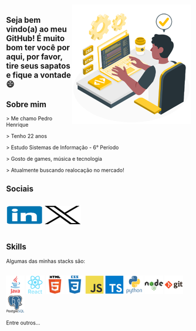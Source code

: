 <img src= "banner.gif" width = "325px" align = "right">

<h2>Seja bem vindo(a) ao meu GitHub! É muito bom ter você por aqui, por favor, tire seus sapatos e fique a vontade 😄</h2>

<div id= "sobre">
  <h2>Sobre mim</h2>
  <p> > Me chamo Pedro Henrique</p>
  <p> > Tenho 22 anos</p>
  <p> > Estudo Sistemas de Informação - 6° Período</p>
  <p> > Gosto de games, música e tecnologia</p>
  <p> > Atualmente buscando realocação no mercado!</p>
</div>


<div id= "sociais">
  <h2>Sociais</h2><br>
  <a href= "https://www.linkedin.com/in/pedro-henrique-varalda/"><img src= "https://github.com/devicons/devicon/blob/master/icons/linkedin/linkedin-original.svg" width= "100px" height= "50px"></a>
  <a href= "https://twitter.com/PQBeats_"><img src= "https://github.com/devicons/devicon/blob/master/icons/twitter/twitter-original.svg" width= "100px" height= "50px"></a>
</div><br>

<h2>Skills</h2>

<p>Algumas das minhas stacks são:</p><br>

<div id= "tech">
  <img src= "https://github.com/devicons/devicon/blob/master/icons/java/java-original-wordmark.svg" width= "50px" height= "50px">
  <img src= "https://github.com/devicons/devicon/blob/master/icons/react/react-original-wordmark.svg" width= "50px" height= "50px">
  <img src= "https://github.com/devicons/devicon/blob/master/icons/html5/html5-original-wordmark.svg" width= "50px" height= "50px">
  <img src= "https://github.com/devicons/devicon/blob/master/icons/css3/css3-plain-wordmark.svg" width= "50px" height= "50px">
  <img src= "https://github.com/devicons/devicon/blob/master/icons/javascript/javascript-original.svg" width= "50px" height= "50px">
  <img src= "https://github.com/devicons/devicon/blob/master/icons/typescript/typescript-original.svg" width= "50px" height= "50px">
  <img src= "https://github.com/devicons/devicon/blob/master/icons/python/python-original-wordmark.svg" width= "50px" height= "50px">
  <img src= "https://github.com/devicons/devicon/blob/master/icons/nodejs/nodejs-original-wordmark.svg" width= "50px" height= "50px">
  <img src= "https://github.com/devicons/devicon/blob/master/icons/git/git-original-wordmark.svg" width= "50px" height= "50px">
  <img src= "https://github.com/devicons/devicon/blob/master/icons/postgresql/postgresql-original-wordmark.svg" width= "50px" height= "50px">
  <p>Entre outros...</p>
</div><br>
